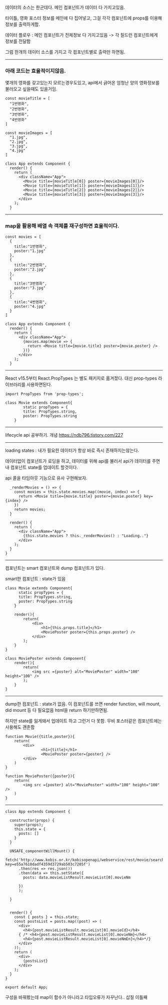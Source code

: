 데이터의 소스는 한군데다. 메인 컴포넌트가 데이터 다 가지고있음.

타이틀, 영화 포스터 정보를 메인에 다 집어넣고, 그걸 각각 컴포넌트에 props를 이용해 정보를 출력하게함.

데이터 플로우 : 메인 컴포넌트가 전체정보 다 가지고있음 -> 각 칠드런 컴포넌트에게 정보를 전달함

그럼 한개의 데이터 소스를 가지고 각 컴포넌트별로 출력만 하면됨.
***

### 아래 코드는 효율적이지않음. 
몇개의 영화를 갖고있는지 모르는경우도있고, api에서 긁어온 엄청난 양의 영화정보를 불러오고 싶을때도 있을거임.
```
const movieTitle = [
  "1번영화",
  "2번영화",
  "3번영화",
  "4번영화"
]

const movieImages = [
  "1.jpg",
  "2.jpg",
  "3.jpg",
  "4.jpg"
]

class App extends Component {
  render() {
    return (
      <div className="App">
        <Movie title={movieTitle[0]} poster={movieImages[0]}/>
        <Movie title={movieTitle[1]} poster={movieImages[1]}/>
        <Movie title={movieTitle[2]} poster={movieImages[2]}/>
        <Movie title={movieTitle[3]} poster={movieImages[3]}/>
      </div>
    );
  }
```
***
### map을 활용해 배열 속 객체를 재구성하면 효율적이다.
```
const movies = [
  {
    title:"1번영화",
    poster:"1.jpg"
  },
  {
    title:"2번영화",
    poster:"2.jpg"
  },
  {
    title:"3번영화",
    poster:"3.jpg"
  },
  {
    title:"4번영화",
    poster:"4.jpg"
  }
]

class App extends Component {
  render() {
    return (
      <div className="App">
        {movies.map(movie => {
          return <Movie title={movie.title} poster={movie.poster} />
        })}
      </div>
    );
  }
```

***
React v15.5부터 React.PropTypes 는 별도 패키지로 옮겨졌다. 대신 prop-types 라이브러리를 사용하면된다.
```
import PropTypes from 'prop-types';

class Movie extends Component{
        static propTypes = {
        title: PropTypes.string,
        poster: PropTypes.string
    }
```

***
lifecycle api 공부하기. 개념
https://ndb796.tistory.com/227

***
loading states : 내가 필요한 데이터가 항상 바로 즉시 존재하지는않는다.

데이터없이 컴포넌트가 로딩을 하고, 데이터를 위해 api를 불러서 api가 데이터를 주면 내 컴포넌트 state를 업데이트 할것이다.
                
api 콜을 타임아웃 기능으로 유사 구현해보자.
                
```
  _renderMovies = () => {
    const movies = this.state.movies.map((movie, index) => {
      return <Movie title={movie.title} poster={movie.poster} key={index} />
    })
    return movies;
  }

  render() {
    return (
      <div className="App">
        {this.state.movies ? this._renderMovies() : "Loading.."}
      </div>
    );
  }
}
```
***
컴포넌트는 smart 컴포넌트와 dump 컴포넌트가 있다.

smart한 컴포넌트 : state가 있음
```
class Movie extends Component{
      static propTypes = {
      title: PropTypes.string,
      poster: PropTypes.string
    }
    
    render(){
        return(
            <div>
                <h1>{this.props.title}</h1>
                <MoviePoster poster={this.props.poster} />
            </div>
        );
    }
}

class MoviePoster extends Component{
    render(){
        return(
            <img src ={poster} alt="MoviePoster" width="100" height="100" />
        );
    }
}
```

***

dump한 컴포넌트 : state가 없음. 이 컴포넌트를 쓰면 render function, will mount, did mount 등 다 필요없음 html을 return 하기만하면됨.

하지만 state를 잃게돼서 업데이트 하고 그런거 다 못함. 무비 포스터같은 컴포넌트에는 사용해도 괜춘함
```
function Movie({title,poster}){
    return(
        <div>
                <h1>{title}</h1>
                <MoviePoster poster={poster} />
        </div>
    )
}

function MoviePoster({poster}){
    return(
        <img src ={poster} alt="MoviePoster" width="100" height="100" />
    )
}

```
***
```
class App extends Component {

  constructor(props) {
    super(props);
    this.state = {
      posts: []
    }
  }

  UNSAFE_componentWillMount() {
    fetch('http://www.kobis.or.kr/kobisopenapi/webservice/rest/movie/searchMovieList.json?key=e55a7610dadf4359d3729ab503c7205f')
      .then(res => res.json())
      .then(data => this.setState({
        posts: data.movieListResult.movieList[0].movieNm

      })
      );
      
  }


  render() {
    const { posts } = this.state;
    const postsList = posts.map((post) => (
      <div>
        <h4>{post.movieListResult.movieList[0].movieCd}</h4>
      { /* <h4>{post.movieListResult.movieList[0].movieNm}</h4>
        <h4>{post.movieListResult.movieList[0].movieNmEn}</h4>*/}
      </div>
    ));
    return (
      <div>
        {postsList}
      </div>
    );
  }
}

export default App;
``` 
구성을 바꿔봤는데 map이 함수가 아니라고 타입오류가 자꾸난다.. 삽질 이틀째
